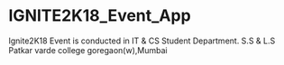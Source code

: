 # IGNITE2K18_Event_App
Ignite2K18 Event is conducted in IT &amp; CS Student Department. S.S &amp; L.S Patkar varde college goregaon(w),Mumbai 
